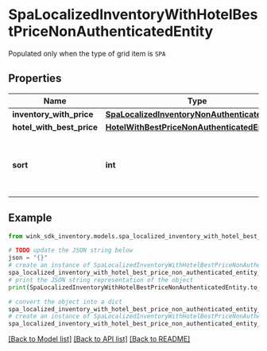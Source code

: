 # SpaLocalizedInventoryWithHotelBestPriceNonAuthenticatedEntity

Populated only when the type of grid item is `SPA`

## Properties

Name | Type | Description | Notes
------------ | ------------- | ------------- | -------------
**inventory_with_price** | [**SpaLocalizedInventoryNonAuthenticatedEntity**](SpaLocalizedInventoryNonAuthenticatedEntity.md) |  | [optional] 
**hotel_with_best_price** | [**HotelWithBestPriceNonAuthenticatedEntity**](HotelWithBestPriceNonAuthenticatedEntity.md) |  | [optional] 
**sort** | **int** | Populated when the record is in the context of static lists. | [optional] [default to 0]

## Example

```python
from wink_sdk_inventory.models.spa_localized_inventory_with_hotel_best_price_non_authenticated_entity import SpaLocalizedInventoryWithHotelBestPriceNonAuthenticatedEntity

# TODO update the JSON string below
json = "{}"
# create an instance of SpaLocalizedInventoryWithHotelBestPriceNonAuthenticatedEntity from a JSON string
spa_localized_inventory_with_hotel_best_price_non_authenticated_entity_instance = SpaLocalizedInventoryWithHotelBestPriceNonAuthenticatedEntity.from_json(json)
# print the JSON string representation of the object
print(SpaLocalizedInventoryWithHotelBestPriceNonAuthenticatedEntity.to_json())

# convert the object into a dict
spa_localized_inventory_with_hotel_best_price_non_authenticated_entity_dict = spa_localized_inventory_with_hotel_best_price_non_authenticated_entity_instance.to_dict()
# create an instance of SpaLocalizedInventoryWithHotelBestPriceNonAuthenticatedEntity from a dict
spa_localized_inventory_with_hotel_best_price_non_authenticated_entity_from_dict = SpaLocalizedInventoryWithHotelBestPriceNonAuthenticatedEntity.from_dict(spa_localized_inventory_with_hotel_best_price_non_authenticated_entity_dict)
```
[[Back to Model list]](../README.md#documentation-for-models) [[Back to API list]](../README.md#documentation-for-api-endpoints) [[Back to README]](../README.md)


